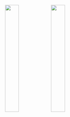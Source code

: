 <img src="screenshots/Screenshot_1.jpg" width="30%"><img src="screenshots/Screenshot_2.jpg" width="30%">
